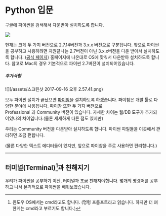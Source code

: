 # Python 입문

구글에 파이썬을 검색해서 다운받아 설치하도록 합니다.

![](http://cfile24.uf.tistory.com/image/21703042586E22CF0665BF)

현재는 크게 두 가지 버전으로 2.7.14버전과 3.x.x 버전으로 구분됩니다. 앞으로 파이썬을 공부하고 사용하려면 지원끝나는 2.7버전이 아닌 3.x.x버전을 다운 받아서 설치하도록 합니다. \([공식 페이지](https://www.python.org/downloads/)\) 홈페이지에 나온대로 OS에 맞춰서 다운받아 설치하도록 합니다. 참고로 Mac의 경우 기본적으로 파이썬 2.7버전이 설치되어있습니다.

##### 추가사항

![](/assets/스크린샷 2017-09-16 오후 2.57.41.png)

모두 파이썬 설치가 끝났으면 [파이참](https://www.jetbrains.com/pycharm/download/)을 설치하도록 하겠습니다. 파이참은 개발 툴로 다양한 분야에 사용됩니다. 파이참 또한 두 가지 버전으로  
Professional 과 Community 버전이 있습니다. 자세한 차이는 웹/DB 도구가 추가되어있나의 차이입니다.\(물론 세세하게 다른 점도 있지만\)

우리는 Community 버전을 다운받아 설치하도록 합니다. 파이썬 파일들을 이곳에서 관리하면 조금 편합니다.

\(물론 다양한 텍스트 에디터들이 있지만, 앞으로 파이참을 주로 사용하면 편리합니다.\)

 

 

 

 

 

---

## 터미널\(Terminal\)[^1]과 친해지기

우리가 파이썬을 공부하기 이전, 터미널과 조금 친해져야합니다. 몇개의 명령어를 공부하고 나서 본격적으로 파이썬을 배워보겠습니다.

[^1]: 윈도우 OS에서는 cmd라고도 합니다. \(명령 프롬프트라고 읽습니다. 하지만 더 펴한게는 cmd라고 부르기도 합니다.\) 


